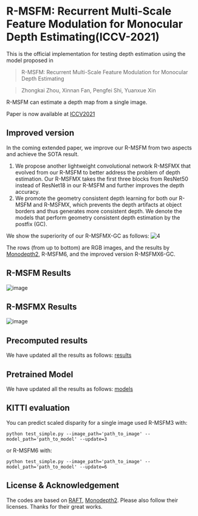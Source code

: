 # R-MSFM: Recurrent Multi-Scale Feature Modulation for Monocular Depth Estimating(ICCV-2021)
This is the official implementation for testing depth estimation using the model proposed in 
>R-MSFM: Recurrent Multi-Scale Feature Modulation for Monocular Depth Estimating

>Zhongkai Zhou, Xinnan Fan, Pengfei Shi, Yuanxue Xin


R-MSFM can estimate a depth map from a single image.

Paper is now available at [ICCV2021](https://openaccess.thecvf.com/content/ICCV2021/papers/Zhou_R-MSFM_Recurrent_Multi-Scale_Feature_Modulation_for_Monocular_Depth_Estimating_ICCV_2021_paper.pdf)
## Improved version

In the coming extended paper, we improve our R-MSFM from two aspects and achieve the SOTA result.
1.  We propose another lightweight convolutional network R-MSFMX that evolved from our R-MSFM to better address the problem of depth estimation. Our R-MSFMX takes the first three blocks from ResNet50 instead of ResNet18 in our R-MSFM and  further improves the depth accuracy.
2.  We promote the geometry consistent depth learning for both our R-MSFM and R-MSFMX, which prevents the depth artifacts at object borders and thus generates more consistent depth. We denote the models that perform geometry consistent depth estimation by the postfix (GC).

We show the superiority of our R-MSFMX-GC as follows:
![4](https://user-images.githubusercontent.com/32475718/160613575-a924c751-7352-4429-87ff-c6f6bcc19c44.jpg)


The rows (from up to bottom) are RGB images, and the results by [Monodepth2](https://github.com/nianticlabs/monodepth2), R-MSFM6, and the improved version R-MSFMX6-GC.


## R-MSFM Results
![image](https://user-images.githubusercontent.com/32475718/160614132-3e7d25cc-e3d2-4d63-a2de-4fcaf10ef04e.png)
## R-MSFMX Results
![image](https://user-images.githubusercontent.com/32475718/160617371-50e304c0-1266-4ccc-afb7-524231c43bcf.png)




## Precomputed results
We have updated all the results as follows:
[results](https://drive.google.com/drive/folders/1xLglsHFVxxTlvj5UBEyK5MQ_D0dLIjbS?usp=sharing)

## Pretrained Model
We have updated all the results as follows:
[models](https://drive.google.com/drive/folders/1IhUsEEY-oKfgcsTX2uHuENMe7u-1Pzik?usp=sharing)

## KITTI evaluation
You can predict scaled disparity for a single image used R-MSFM3 with:
```shell
python test_simple.py --image_path='path_to_image' --model_path='path_to_model' --update=3
```
or R-MSFM6 with:
```shell
python test_simple.py --image_path='path_to_image' --model_path='path_to_model' --update=6
```
## License & Acknowledgement
The codes are based on [RAFT](https://github.com/princeton-vl/RAFT), [Monodepth2](https://github.com/nianticlabs/monodepth2). Please also follow their licenses. Thanks for their great works.
